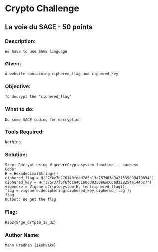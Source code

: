 # Crypto Challenge

## La voie du SAGE - 50 points

### Description: 
```We have to use SAGE language```

### Given: 
```A website containing ciphered_flag and ciphered_key```

### Objective: 
```To decrypt the "ciphered_flag"```

### What to do: 
```Do some SAGE coding for decryption```

### Tools Required: 
    Nothing

### Solution:
    
    Step: Decrypt using VigenereCryptosystem function -- success
    Code: 
    H = HexadecimalStrings()
    ciphered_flag = H("7f8e7e276140fead7d5b13a757d63a9a21599899479034")
    ciphered_key = H("375c37f5f6fdca46180cd0350e66c66ad228254a1446c7")
    vigenere = VigenereCryptosystem(H, len(ciphered_flag));
    flag = vigenere.deciphering(ciphered_key,ciphered_flag );
    flag
    Output: We get the flag
    
### Flag: 
    H2G2{S4ge_CrYpt0_1s_3Z}

### Author Name:
    Mann Pradhan {Ikshvaku}
